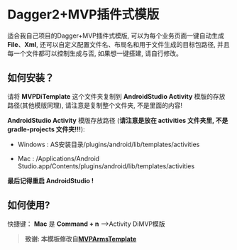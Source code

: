 # Dagger2+MVP插件式模版
 适合我自己项目的Dagger+MVP插件式模版, 可以为每个业务页面一键自动生成 **File**、**Xml**, 还可以自定义配置文件名、布局名和用于文件生成的目标包路径, 并且每一个文件都可以控制生成与否, 
 如果想一键搭建, 请自行修改。

## 如何安装？

请将 **MVPDiTemplate** 这个文件夹复制到 **AndroidStudio Activity** 模版的存放路径(其他模版同理), 
请注意是复制整个文件夹, 不是里面的内容!

**AndroidStudio Activity** 模版存放路径 (**请注意是放在 activities 文件夹里, 不是 gradle-projects 文件夹!!!**):

* Windows : AS安装目录/plugins/android/lib/templates/activities

* Mac : /Applications/Android Studio.app/Contents/plugins/android/lib/templates/activities

**最后记得重启 AndroidStudio !**

## 如何使用?

快捷键： **Mac** 是 **Command + n** -->Activity DiMVP模版

> **致谢: 本模板修改自[MVPArmsTemplate](https://github.com/JessYanCoding/MVPArmsTemplate/releases)**




